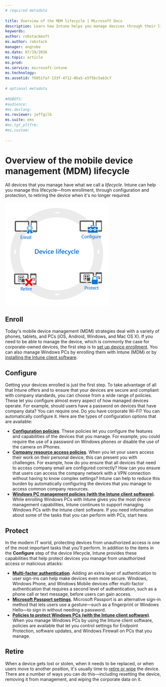 ```yaml
---
# required metadata

title: Overview of the MDM lifecycle | Microsoft Docs
description: Learn how Intune helps you manage devices through their lifecycle—from enrollment, through configuration, to eventual retirement.
keywords:
author: robstackmsft
ms.author: robstack
manager: angrobe
ms.date: 07/19/2016
ms.topic: article
ms.prod:
ms.service: microsoft-intune
ms.technology:
ms.assetid: f6051fa7-133f-4712-86a5-e5f5bc5ab3c7

# optional metadata

#ROBOTS:
#audience:
#ms.devlang:
ms.reviewer: jeffgilb
ms.suite: ems
#ms.tgt_pltfrm:
#ms.custom:

---
```


# Overview of the mobile device management (MDM) lifecycle

All devices that you manage have what we call a *lifecycle*. Intune can help you manage this lifecycle—from enrollment, through configuration and protection, to retiring the device when it's no longer required:

![The device lifecycle](./media/device-lifecycle.png "the Intune device lifecycle")

## Enroll
Today's mobile device management (MDM) strategies deal with a variety of phones, tablets, and PCs (iOS, Android, Windows, and Mac OS X). If you need to be able to manage the device, which is commonly the case for corporate-owned devices, the first step is to [set up device enrollment](enroll-devices-in-microsoft-intune.md). You can also manage Windows PCs by enrolling them with Intune (MDM) or by [installing the Intune client software](manage-windows-pcs-with-microsoft-intune.md).

## Configure
Getting your devices enrolled is just the first step. To take advantage of all that Intune offers and to ensure that your devices are secure and compliant with company standards, you can choose from a wide range of policies. These let you configure almost every aspect of how managed devices operate. For example, should users have a password on devices that have company data? You can require one. Do you have corporate Wi-Fi? You can automatically configure it. Here are the types of configuration options that are available:

- [**Configuration policies**](manage-settings-and-features-on-your-devices-with-microsoft-intune-policies.md). These policies let you configure the features and capabilities of the devices that you manage. For example, you could require the use of a password on Windows phones or disable the use of the camera on iPhones.
- [**Company resource access policies**](enable-access-to-company-resources-with-microsoft-intune.md). When you let your users access their work on their personal device, this can present you with challenges. For example, how do you ensure that all devices that need to access company email are configured correctly? How can you ensure that users can access the company network with a VPN connection without having to know complex settings? Intune can help to reduce this burden by automatically configuring the devices that you manage to access common company resources.
- [**Windows PC management policies (with the Intune client software)**](common-windows-pc-management-tasks-with-the-microsoft-intune-computer-client.md). While enrolling Windows PCs with Intune gives you the most device management capabilities, Intune continues to support managing Windows PCs with the Intune client software. If you need information about some of the tasks that you can perform with PCs, start here.

## Protect
In the modern IT world, protecting devices from unauthorized access is one of the most important tasks that you'll perform. In addition to the items in the **Configure** step of the device lifecycle, Intune provides these capabilities that help protect devices you manage from unauthorized access or malicious attacks:
- [**Multi-factor authentication**](protect-windows-devices-with-multi-factor-authentication.md). Adding an extra layer of authentication to user sign-ins can help make devices even more secure. Windows, Windows Phone, and Windows Mobile devices offer multi-factor authentication that requires a second level of authentication, such as a phone call or text message, before users can gain access.
- [**Microsoft Passport settings**](control-microsoft-passport-settings-on-devices-with-microsoft-intune.md). Microsoft Passport is an alternative sign-in method that lets users use a *gesture*—such as a fingerprint or Windows Hello—to sign in without needing a password.
- [**Policies to protect Windows PCs (with the Intune client software)**](policies-to-protect-windows-pcs-in-microsoft-intune.md). When you manage Windows PCs by using the Intune client software, policies are available that let you control settings for Endpoint Protection, software updates, and Windows Firewall on PCs that you manage.

## Retire
When a device gets lost or stolen, when it needs to be replaced, or when users move to another position, it's usually time to [retire or wipe](use-remote-wipe-to-help-protect-data-using-microsoft-intune.md) the device. There are a number of ways you can do this—including resetting the device, removing it from management, and wiping the corporate data on it.
